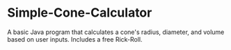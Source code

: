 # Simple-Cone-Calculator
A basic Java program that calculates a cone's radius, diameter, and volume based on user inputs. Includes a free Rick-Roll.
